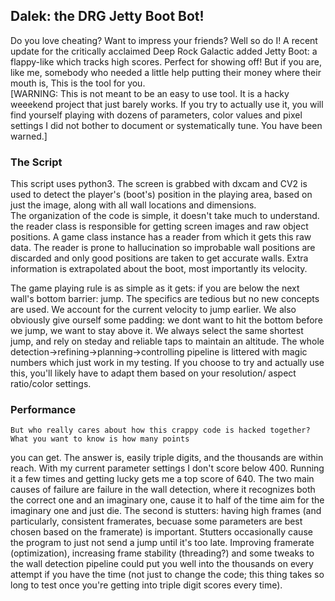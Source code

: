 ## Dalek: the DRG Jetty Boot Bot!
Do you love cheating? Want to impress your friends? Well so do I! A recent update for the critically
acclaimed Deep Rock Galactic added Jetty Boot: a flappy-like which tracks high scores. Perfect for showing
off! But if you are, like me, somebody who needed a little help putting their money where their mouth is,
This is the tool for you.  
[WARNING: This is not meant to be an easy to use tool. It is a hacky weeekend project that just barely works. If you
try to actually use it, you will find yourself playing with dozens of parameters, color values and pixel settings
I did not bother to document or systematically tune. You have been warned.]

### The Script
This script uses python3. The screen is grabbed with dxcam and CV2 is used to detect the player's
(boot's) position in the playing area, based on just the image, along with all wall locations and dimensions.  
The organization of the code is simple, it doesn't take much to understand. the reader class is responsible for
getting screen images and raw object positions. A game class instance has a reader from which it gets this raw
data. The reader is prone to hallucination so improbable wall positions are discarded and only good positions are
taken to get accurate walls. Extra information is extrapolated about the boot, most importantly its velocity.  

The game playing rule is as simple as it gets: if you are below the next wall's bottom barrier: jump. The
specifics are tedious but no new concepts are used. We account for  the current velocity to jump earlier.
We also obviously give ourself some padding: we dont want to hit the bottom before we jump, we want to stay
above it. We always select the same shortest jump, and rely on steday and reliable taps to maintain an altitude.
The whole detection->refining->planning->controlling pipeline is littered with magic numbers which just work in
my testing. If you choose to try and actually use this, you'll likely have to adapt them based on your resolution/
aspect ratio/color settings.

### Performance
    But who really cares about how this crappy code is hacked together? What you want to know is how many points
you can get. The answer is, easily triple digits, and the thousands are within reach. With my current parameter
settings I don't score below 400. Running it a few times and getting lucky gets me a top score of 640. The two
main causes of failure are failure in the wall detection, where it recognizes both the correct one and an
imaginary one, cause it to half of the time aim for the imaginary one and just die. The second is stutters:
having high frames (and particularly, consistent framerates, becuase some parameters are best chosen based on
the framerate) is important. Stutters occasionally cause the program to just not send a jump until it's too late.
Improving framerate (optimization), increasing frame stability (threading?) and some tweaks to the wall detection
pipeline could put you well into the thousands on every attempt if you have the time (not just to change the code;
this thing takes so long to test once you're getting into triple digit scores every time). 
